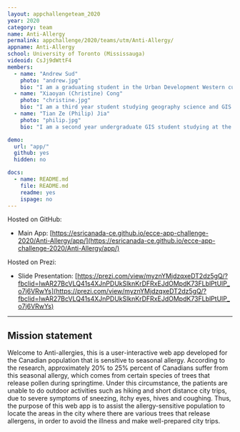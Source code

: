 ```yaml
---
layout: appchallengeteam_2020
year: 2020
category: team
name: Anti-Allergy
permalink: appchallenge/2020/teams/utm/Anti-Allergy/
appname: Anti-Allergy
school: University of Toronto (Mississauga)
videoid: CsJj9dWttF4
members:
  - name: "Andrew Sud"
    photo: "andrew.jpg"
    bio: "I am a graduating student in the Urban Development Western currently studying as a visiting student at the University of Toronto. I am interested in applying GIS to the development process and using this technology to drive efficiency that is often lacking in the development field."
  - name: "Xiaoyan (Christine) Cong"
    photo: "christine.jpg"
    bio: "I am a third year student studying geography science and GIS at University of Toronto Mississauga. My interest is doing outdoor geography-related field research with others. Also, incorporating the geography knowledge with GIS can always help me learn more about the research topic that I do."
  - name: "Tian Ze (Philip) Jia"
    photo: "philip.jpg"
    bio: "I am a second year undergraduate GIS student studying at the University of Toronto Mississauga, my broad research interest is GIS relating to everyday life. My dream is to let more people acknowledge and apply the power of GIS."

demo:
  url: "app/"
  github: yes
  hidden: no

docs:
  - name: README.md
    file: README.md
    readme: yes
    ispage: no
---
```


Hosted on GitHub:

- Main App: [https://esricanada-ce.github.io/ecce-app-challenge-2020/Anti-Allergy/app/](https://esricanada-ce.github.io/ecce-app-challenge-2020/Anti-Allergy/app/)

Hosted on Prezi:

- Slide Presentation: [https://prezi.com/view/myznYMjdzqxeDT2dz5gQ/?fbclid=IwAR27BcVLQ41s4XJnPDUkSlknKrDFRxEJdOMpdK73FLblPtUlP_o7j6VRwYs](https://prezi.com/view/myznYMjdzqxeDT2dz5gQ/?fbclid=IwAR27BcVLQ41s4XJnPDUkSlknKrDFRxEJdOMpdK73FLblPtUlP_o7j6VRwYs)

---

## Mission statement

Welcome to Anti-allergies, this is a user-interactive web app developed for the Canadian population that is sensitive to seasonal allergy. According to the research, approximately 20% to 25% percent of Canadians suffer from this seasonal allergy, which comes from certain species of trees that release pollen during springtime. Under this circumstance, the patients are unable to do outdoor activities such as hiking and short distance city trips, due to severe symptoms of sneezing, itchy eyes, hives and coughing. Thus, the purpose of this web app is to assist the allergy-sensitive population to locate the areas in the city where there are various trees that release allergens, in order to avoid the illness and make well-prepared city trips.